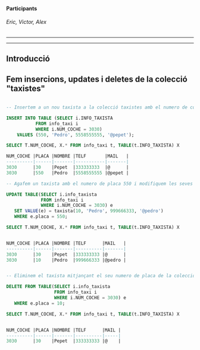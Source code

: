 #### Participants 
###### Eric, Victor, Alex 

-------------------------------------------------------------------------------
-------------------------------------------------------------------------------
## Introducció
## Fem insercions, updates i deletes de la colecció "taxistes"



```sql

-- Insertem a un nou taxista a la colecció taxistes amb el numero de cotxe 3030

INSERT INTO TABLE (SELECT i.INFO_TAXISTA
		   FROM info_taxi i 
		   WHERE i.NUM_COCHE = 3030)
	VALUES (550, 'Pedro', 5558555555, '@pepet');

SELECT T.NUM_COCHE, X.* FROM info_taxi t, TABLE(t.INFO_TAXISTA) X

NUM_COCHE |PLACA |NOMBRE |TELF       |MAIL   |
----------|------|-------|-----------|-------|
3030      |30    |Pepet  |333333333  |@      |
3030      |550   |Pedro  |5558555555 |@pepet |

-- Agafem un taxista amb el numero de placa 550 i modifiquem les seves variables

UPDATE TABLE(SELECT i.info_taxista
             FROM info_taxi i
             WHERE i.NUM_COCHE = 3030) e   
   SET VALUE(e) = taxista(10, 'Pedro', 999666333, '@pedro')
   WHERE e.placa = 550;

SELECT T.NUM_COCHE, X.* FROM info_taxi t, TABLE(t.INFO_TAXISTA) X


NUM_COCHE |PLACA |NOMBRE |TELF      |MAIL   |
----------|------|-------|----------|-------|
3030      |30    |Pepet  |333333333 |@      |
3030      |10    |Pedro  |999666333 |@pedro |


-- Eliminem el taxista mitjançant el seu numero de placa de la colecció "taxistes" 

DELETE FROM TABLE(SELECT i.info_taxista
                  FROM info_taxi i
                  WHERE i.NUM_COCHE = 3030) e
   WHERE e.placa = 10;

SELECT T.NUM_COCHE, X.* FROM info_taxi t, TABLE(t.INFO_TAXISTA) X


NUM_COCHE |PLACA |NOMBRE |TELF      |MAIL |
----------|------|-------|----------|-----|
3030      |30    |Pepet  |333333333 |@    |
